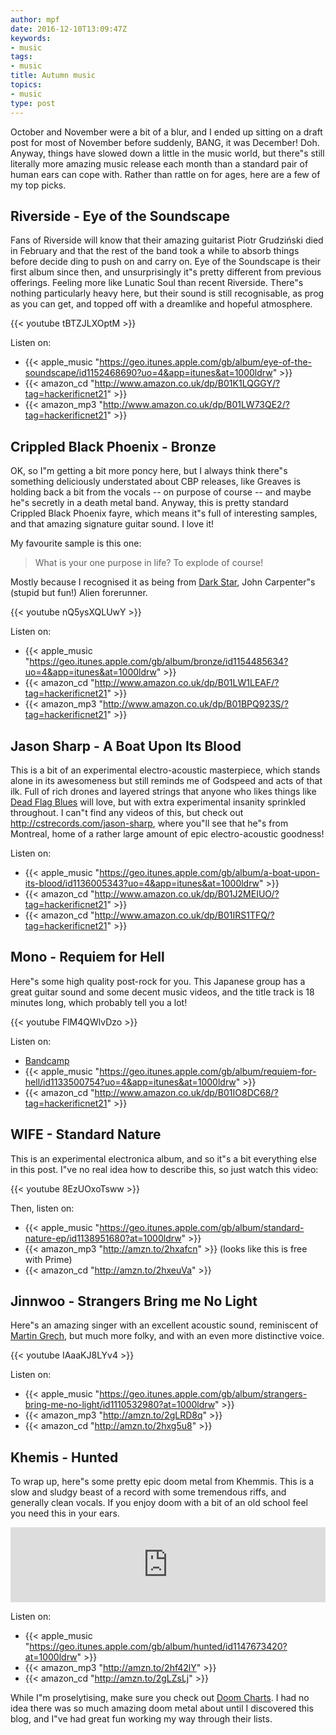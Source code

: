 ```yaml
---
author: mpf
date: 2016-12-10T13:09:47Z
keywords:
- music
tags:
- music
title: Autumn music
topics:
- music
type: post
---
```


October and November were a bit of a blur, and I ended up sitting on a draft
post for most of November before suddenly, BANG, it was December! Doh. Anyway,
things have slowed down a little in the music world, but there"s still
literally more amazing music release each month than a standard pair of human
ears can cope with. Rather than rattle on for ages, here are a few of my top
picks.

## Riverside - Eye of the Soundscape

Fans of Riverside will know that their amazing guitarist Piotr Grudziński died
in February and that the rest of the band took a while to absorb things before
decide ding to push on and carry on. Eye of the Soundscape is their first album
since then, and unsurprisingly it"s pretty different from previous offerings.
Feeling more like Lunatic Soul than recent Riverside. There"s nothing
particularly heavy here, but their sound is still recognisable, as prog as you
can get, and topped off with a dreamlike and hopeful atmosphere.

{{< youtube tBTZJLXOptM >}}

Listen on:

* {{< apple_music "https://geo.itunes.apple.com/gb/album/eye-of-the-soundscape/id1152468690?uo=4&app=itunes&at=1000ldrw" >}}
* {{< amazon_cd "http://www.amazon.co.uk/dp/B01K1LQGGY/?tag=hackerificnet21" >}}
* {{< amazon_mp3 "http://www.amazon.co.uk/dp/B01LW73QE2/?tag=hackerificnet21" >}}

## Crippled Black Phoenix - Bronze

OK, so I"m getting a bit more poncy here, but I always think there"s something
deliciously understated about CBP releases, like Greaves is
holding back a bit from the vocals -- on purpose of course -- and maybe he"s 
secretly in a death metal band. Anyway, this is pretty standard Crippled Black
Phoenix fayre, which means it"s full of interesting samples, and that amazing
signature guitar sound. I love it!

My favourite sample is this one:

> What is your one purpose in life?
> To explode of course!

Mostly because I recognised it as being from [Dark
Star](https://en.wikipedia.org/wiki/Dark_Star_(film)), John Carpenter"s (stupid
but fun!) Alien forerunner.

{{< youtube nQ5ysXQLUwY >}}

Listen on:

*  {{< apple_music "https://geo.itunes.apple.com/gb/album/bronze/id1154485634?uo=4&app=itunes&at=1000ldrw" >}}
*  {{< amazon_cd "http://www.amazon.co.uk/dp/B01LW1LEAF/?tag=hackerificnet21" >}}
*  {{< amazon_mp3 "http://www.amazon.co.uk/dp/B01BPQ923S/?tag=hackerificnet21" >}}

## Jason Sharp - A Boat Upon Its Blood

This is a bit of an experimental electro-acoustic masterpiece, which stands
alone in its awesomeness but still reminds me of Godspeed and acts of that ilk.
Full of rich drones and layered strings that anyone who likes things like [Dead
Flag Blues](https://www.youtube.com/watch?v=XVekJTmtwqM) will love, but with 
extra experimental insanity sprinkled throughout. 
I can"t find any videos of this, but check out
http://cstrecords.com/jason-sharp,  where you"ll see that he"s from Montreal,
home of a rather large amount of epic electro-acoustic goodness!

Listen on:

*  {{< apple_music "https://geo.itunes.apple.com/gb/album/a-boat-upon-its-blood/id1136005343?uo=4&app=itunes&at=1000ldrw" >}}
*  {{< amazon_cd "http://www.amazon.co.uk/dp/B01J2MEIUO/?tag=hackerificnet21" >}}
*  {{< amazon_cd "http://www.amazon.co.uk/dp/B01IRS1TFQ/?tag=hackerificnet21" >}}

## Mono - Requiem for Hell

Here"s some high quality post-rock for you. This Japanese group has a great
guitar sound and some decent music videos, and the title track is 18 minutes
long, which probably tell you a lot!

{{< youtube FlM4QWlvDzo >}}

Listen on:
* [Bandcamp](https://monoofjapan.bandcamp.com/album/requiem-for-hell)
* {{< apple_music "https://geo.itunes.apple.com/gb/album/requiem-for-hell/id1133500754?uo=4&app=itunes&at=1000ldrw" >}}
* {{< amazon_cd "http://www.amazon.co.uk/dp/B01IO8DC68/?tag=hackerificnet21" >}}

## WIFE - Standard Nature

This is an experimental electronica album, and so it"s a bit everything else in
this post. I"ve no real idea how to describe this, so just watch this video:

{{< youtube 8EzUOxoTsww >}}

Then, listen on:

* {{< apple_music "https://geo.itunes.apple.com/gb/album/standard-nature-ep/id1138951680?at=1000ldrw" >}}
* {{< amazon_mp3 "http://amzn.to/2hxafcn" >}} (looks like this is free with Prime)
* {{< amazon_cd "http://amzn.to/2hxeuVa" >}}

## Jinnwoo - Strangers Bring me No Light

Here"s an amazing singer with an excellent acoustic sound, reminiscent of
[Martin Grech](https://en.wikipedia.org/wiki/Martin_Grech#Discography), but 
much more folky, and with an even more distinctive voice. 

{{< youtube IAaaKJ8LYv4 >}}

Listen on:

* {{< apple_music "https://geo.itunes.apple.com/gb/album/strangers-bring-me-no-light/id1110532980?at=1000ldrw" >}}
* {{< amazon_mp3 "http://amzn.to/2gLRD8q" >}}
* {{< amazon_cd "http://amzn.to/2hxg5u8" >}}

## Khemis - Hunted

To wrap up, here"s some pretty epic doom metal from Khemmis. This is a slow and
sludgy beast of a record with some tremendous riffs, and generally clean vocals. 
If you enjoy doom with a bit of an old school feel you need this in your ears. 

<iframe style="border: 0; width: 100%; height: 120px;" src="http://bandcamp.com/EmbeddedPlayer/album=4010644090/size=large/bgcol=ffffff/linkcol=0687f5/tracklist=false/artwork=small/transparent=true/" seamless><a href="http://listen.20buckspin.com/album/hunted-2">Hunted by Khemmis</a></iframe>

Listen on:

* {{< apple_music "https://geo.itunes.apple.com/gb/album/hunted/id1147673420?at=1000ldrw" >}}
* {{< amazon_mp3 "http://amzn.to/2hf42lY" >}}
* {{< amazon_cd "http://amzn.to/2gLZsLj" >}}

While I"m proselytising, make sure you check out [Doom
Charts](https://doomcharts.com/). I had no idea there was so much amazing doom
metal about until I discovered this blog, and I"ve had great fun working my way through their lists.
